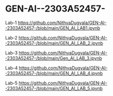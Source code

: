 # GEN-AI--2303A52457-
Lab-1  https://github.com/NithyaDugyala/GEN-AI--2303A52457-/blob/main/GEN_AI_LAB1.ipynb

Lab-2 https://github.com/NithyaDugyala/GEN-AI--2303A52457-/blob/main/GEN_AI_LAB_2.ipynb

Lab-3  https://github.com/NithyaDugyala/GEN-AI--2303A52457-/blob/main/Gen_AI_LAB_3.ipynb

Lab-4 https://github.com/NithyaDugyala/GEN-AI--2303A52457-/blob/main/GEN_AI_LAB_4.ipynb

Lab-5 https://github.com/NithyaDugyala/GEN-AI--2303A52457-/blob/main/GEN_AI_LAB_5.ipynb
